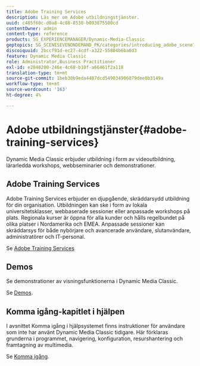 ```yaml
---
title: Adobe Training Services
description: Läs mer om Adobe utbildningstjänster.
uuid: c405f60c-d0a8-4c88-8530-b093875500cd
contentOwner: admin
content-type: reference
products: SG_EXPERIENCEMANAGER/Dynamic-Media-Classic
geptopics: SG_SCENESEVENONDEMAND_PK/categories/introducing_adobe_scene7
discoiquuid: 2bccf91d-ec27-4cdf-a322-55804b6ba0d3
feature: Dynamic Media Classic
role: Administrator,Business Practitioner
exl-id: e2840200-246e-4c68-b10f-a66461f2a118
translation-type: tm+mt
source-git-commit: 1beb30b9eda4487dcd549034906079dee0b3149a
workflow-type: tm+mt
source-wordcount: '163'
ht-degree: 4%

---
```


# Adobe utbildningstjänster{#adobe-training-services}

Dynamic Media Classic erbjuder utbildning i form av videoutbildning, lärarledda workshops, webbseminarier och demonstrationer.

## Adobe Training Services

Adobe Training Services erbjuder en djupgående, skräddarsydd utbildning för din organisation. Utbildningen kan ske i form av lokala universitetsklasser, webbaserade sessioner eller anpassade workshops på plats. Regionala kurser är öppna för alla kunder och hålls regelbundet på olika platser i Nordamerika och EMEA. Anpassade sessioner kan skräddarsys för både nybörjare och avancerade användare, slutanvändare, administratörer och IT-personal.

Se [Adobe Training Services](https://learning.adobe.com/)

## Demos

Se demonstrationer av visningsfunktionerna i Dynamic Media Classic.

Se [Demos](https://landing.adobe.com/en/na/dynamic-media/ctir-2755/live-demos.html).

## Komma igång-kapitlet i hjälpen

I avsnittet Komma igång i hjälpsystemet finns instruktioner för användare som inte har använt Dynamic Media Classic tidigare. Här förklaras grunderna i programmet, navigering, konfiguration, resurshantering och framtagning av multimedia.

Se [Komma igång](dmc-platform-overview.md).
